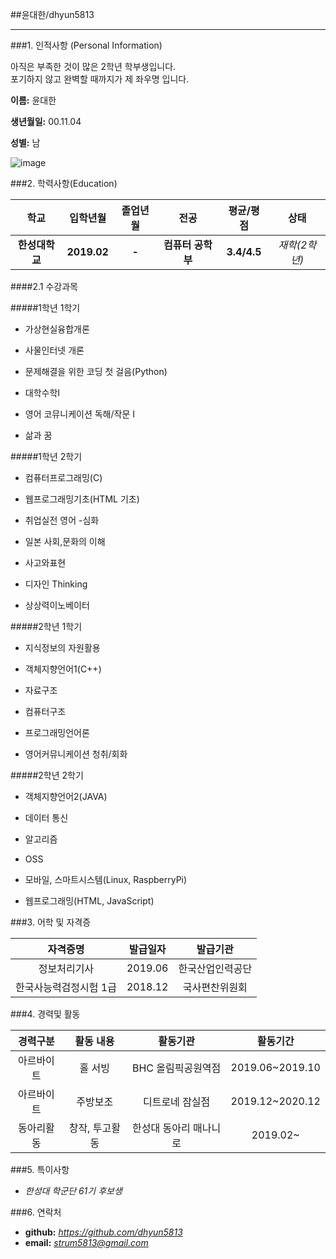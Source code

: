 ##윤대한/dhyun5813
<hr/>
###1. 인적사항 (Personal Information)

아직은 부족한 것이 많은 2학년 학부생입니다.<br/>
포기하지 않고 완벽할 때까지가 제 좌우명 입니다.

**이름:** 윤대한

**생년월일:** 00.11.04

**성별:** 남

![image](https://user-images.githubusercontent.com/75158832/101762053-3fc80f00-3b20-11eb-92d4-70b95ccd97aa.png)

###2. 학력사항(Education)

|      학교      |  입학년월   | 졸업년월 |       전공        |  평균/평점  |     상태      |
| :------------: | :---------: | :------: | :---------------: | :---------: | :-----------: |
| **한성대학교** | **2019.02** |  **-**   | **컴퓨터 공학부** | **3.4/4.5** | *재학(2학년)* |



####2.1 수강과목

#####1학년 1학기

 - 가상현실융합개론

 - 사물인터넷 개론

 - 문제해결을 위한 코딩 첫 걸음(Python)

 - 대학수학Ⅰ

 - 영어 코뮤니케이션 독해/작문 I

 - 삶과 꿈

   

#####1학년 2학기

 - 컴퓨터프로그래밍(C)

 - 웹프로그래밍기초(HTML 기초)

 - 취업실전 영어 -심화

 - 일본 사회,문화의 이해

 - 사고와표현

 - 디자인 Thinking

 - 상상력이노베이터

   

#####2학년 1학기

- 지식정보의 자원활용

- 객체지향언어1(C++)

- 자료구조

- 컴퓨터구조

- 프로그래밍언어론

- 영어커뮤니케이션 청취/회화

  

#####2학년 2학기

- 객체지향언어2(JAVA)

- 데이터 통신

- 알고리즘

- OSS

- 모바일, 스마트시스템(Linux, RaspberryPi)

- 웹프로그래밍(HTML, JavaScript)

###3. 어학 및 자격증

|        자격증명        | 발급일자 |     발급기관     |
| :--------------------: | :------: | :--------------: |
|      정보처리기사      | 2019.06  | 한국산업인력공단 |
| 한국사능력검정시험 1급 | 2018.12  |  국사편찬위원회  |

###4. 경력및 활동

|  경력구분  |   활동 내용    |        활동기관        |    활동기간     |
| :--------: | :------------: | :--------------------: | :-------------: |
| 아르바이트 |    홀 서빙     |   BHC 올림픽공원역점   | 2019.06~2019.10 |
| 아르바이트 |    주방보조    |    디트로네 잠실점     | 2019.12~2020.12 |
| 동아리활동 | 창작, 투고활동 | 한성대 동아리 매나니로 |    2019.02~     |

###5. 특이사항

- *한성대 학군단 61기 후보생*

###6. 연락처

- **github:** *https://github.com/dhyun5813*
- **email:** *strum5813@gmail.com*
